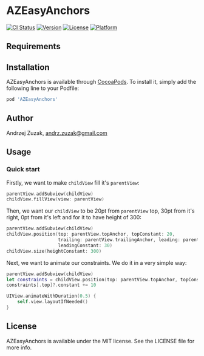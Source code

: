 # AZEasyAnchors

[![CI Status](http://img.shields.io/travis/andzuz/AZEasyAnchors.svg?style=flat)](https://travis-ci.org/andzuz/AZEasyAnchors)
[![Version](https://img.shields.io/cocoapods/v/AZEasyAnchors.svg?style=flat)](http://cocoapods.org/pods/AZEasyAnchors)
[![License](https://img.shields.io/cocoapods/l/AZEasyAnchors.svg?style=flat)](http://cocoapods.org/pods/AZEasyAnchors)
[![Platform](https://img.shields.io/cocoapods/p/AZEasyAnchors.svg?style=flat)](http://cocoapods.org/pods/AZEasyAnchors)

## Requirements

## Installation

AZEasyAnchors is available through [CocoaPods](http://cocoapods.org). To install
it, simply add the following line to your Podfile:

```ruby
pod 'AZEasyAnchors'
```

## Author

Andrzej Zuzak, andrz.zuzak@gmail.com

## Usage 

### Quick start

Firstly, we want to make ```childView``` fill it's ```parentView```:

```swift
parentView.addSubview(childView)
childView.fillView(view: parentView)
```

Then, we want our ```childView``` to be 20pt from ```parentView``` top, 30pt from it's right, 0pt from it's left and for it to have height of 300:

```swift
parentView.addSubview(childView)
childView.position(top: parentView.topAnchor, topConstant: 20,
                   trailing: parentView.trailingAnchor, leading: parentView.leadingAnchor, 
                   leadingConstant: 30)
childView.size(heightConstant: 300)
```

Next, we want to animate our constraints. We do it in a very simple way:

```swift
parentView.addSubview(childView)
let constraints = childView.position(top: parentView.topAnchor, topConstant: 20)
constraints[.top]?.constant += 10

UIView.animateWithDuration(0.5) {
    self.view.layoutIfNeeded()
}
```

## License

AZEasyAnchors is available under the MIT license. See the LICENSE file for more info.
